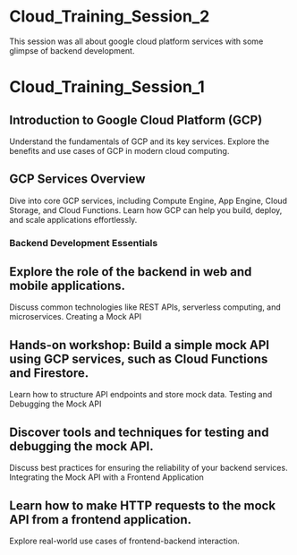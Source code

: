 # Cloud_Training_Session_2
This session was all about  google cloud platform  services with some glimpse of  backend development.

# Cloud_Training_Session_1

## Introduction to Google Cloud Platform (GCP) 
Understand the fundamentals of GCP and its key services.
Explore the benefits and use cases of GCP in modern cloud computing.

## GCP Services Overview 
Dive into core GCP services, including Compute Engine, App Engine, Cloud Storage, and Cloud Functions.
Learn how GCP can help you build, deploy, and scale applications effortlessly.


### Backend Development Essentials

## Explore the role of the backend in web and mobile applications.
Discuss common technologies like REST APIs, serverless computing, and microservices.
Creating a Mock API 

## Hands-on workshop: Build a simple mock API using GCP services, such as Cloud Functions and Firestore.
Learn how to structure API endpoints and store mock data.
Testing and Debugging the Mock API 

## Discover tools and techniques for testing and debugging the mock API.
Discuss best practices for ensuring the reliability of your backend services.
Integrating the Mock API with a Frontend Application 

## Learn how to make HTTP requests to the mock API from a frontend application.
Explore real-world use cases of frontend-backend interaction.

